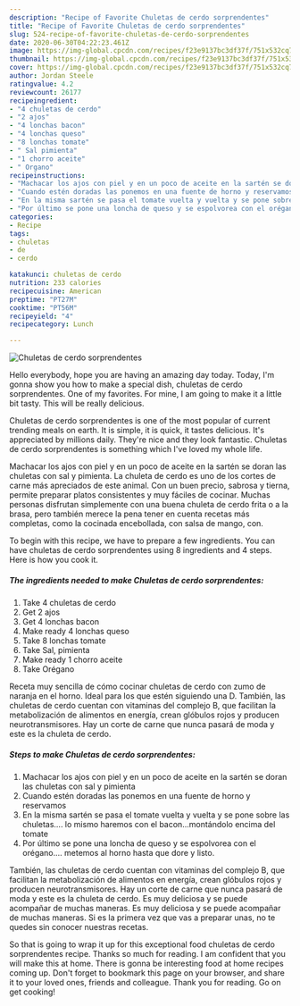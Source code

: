 ```yaml
---
description: "Recipe of Favorite Chuletas de cerdo sorprendentes"
title: "Recipe of Favorite Chuletas de cerdo sorprendentes"
slug: 524-recipe-of-favorite-chuletas-de-cerdo-sorprendentes
date: 2020-06-30T04:22:23.461Z
image: https://img-global.cpcdn.com/recipes/f23e9137bc3df37f/751x532cq70/chuletas-de-cerdo-sorprendentes-foto-principal.jpg
thumbnail: https://img-global.cpcdn.com/recipes/f23e9137bc3df37f/751x532cq70/chuletas-de-cerdo-sorprendentes-foto-principal.jpg
cover: https://img-global.cpcdn.com/recipes/f23e9137bc3df37f/751x532cq70/chuletas-de-cerdo-sorprendentes-foto-principal.jpg
author: Jordan Steele
ratingvalue: 4.2
reviewcount: 26177
recipeingredient:
- "4 chuletas de cerdo"
- "2 ajos"
- "4 lonchas bacon"
- "4 lonchas queso"
- "8 lonchas tomate"
- " Sal pimienta"
- "1 chorro aceite"
- " Organo"
recipeinstructions:
- "Machacar los ajos con piel y en un poco de aceite en la sartén se doran las chuletas con sal y pimienta"
- "Cuando estén doradas las ponemos en una fuente de horno y reservamos"
- "En la misma sartén se pasa el tomate vuelta y vuelta y se pone sobre las chuletas.... lo mismo haremos con el bacon...montándolo encima del tomate"
- "Por último se pone una loncha de queso y se espolvorea con el orégano.... metemos al horno hasta que dore y listo."
categories:
- Recipe
tags:
- chuletas
- de
- cerdo

katakunci: chuletas de cerdo 
nutrition: 233 calories
recipecuisine: American
preptime: "PT27M"
cooktime: "PT56M"
recipeyield: "4"
recipecategory: Lunch

---
```



![Chuletas de cerdo sorprendentes](https://img-global.cpcdn.com/recipes/f23e9137bc3df37f/751x532cq70/chuletas-de-cerdo-sorprendentes-foto-principal.jpg)

Hello everybody, hope you are having an amazing day today. Today, I'm gonna show you how to make a special dish, chuletas de cerdo sorprendentes. One of my favorites. For mine, I am going to make it a little bit tasty. This will be really delicious.

Chuletas de cerdo sorprendentes is one of the most popular of current trending meals on earth. It is simple, it is quick, it tastes delicious. It's appreciated by millions daily. They're nice and they look fantastic. Chuletas de cerdo sorprendentes is something which I've loved my whole life.

Machacar los ajos con piel y en un poco de aceite en la sartén se doran las chuletas con sal y pimienta. La chuleta de cerdo es uno de los cortes de carne más apreciados de este animal. Con un buen precio, sabrosa y tierna, permite preparar platos consistentes y muy fáciles de cocinar. Muchas personas disfrutan simplemente con una buena chuleta de cerdo frita o a la brasa, pero también merece la pena tener en cuenta recetas más completas, como la cocinada encebollada, con salsa de mango, con.


To begin with this recipe, we have to prepare a few ingredients. You can have chuletas de cerdo sorprendentes using 8 ingredients and 4 steps. Here is how you cook it.

<!--inarticleads1-->

##### The ingredients needed to make Chuletas de cerdo sorprendentes:

1. Take 4 chuletas de cerdo
1. Get 2 ajos
1. Get 4 lonchas bacon
1. Make ready 4 lonchas queso
1. Take 8 lonchas tomate
1. Take  Sal, pimienta
1. Make ready 1 chorro aceite
1. Take  Orégano


Receta muy sencilla de cómo cocinar chuletas de cerdo con zumo de naranja en el horno. Ideal para los que estén siguiendo una D. También, las chuletas de cerdo cuentan con vitaminas del complejo B, que facilitan la metabolización de alimentos en energía, crean glóbulos rojos y producen neurotransmisores. Hay un corte de carne que nunca pasará de moda y este es la chuleta de cerdo. 

<!--inarticleads2-->

##### Steps to make Chuletas de cerdo sorprendentes:

1. Machacar los ajos con piel y en un poco de aceite en la sartén se doran las chuletas con sal y pimienta
1. Cuando estén doradas las ponemos en una fuente de horno y reservamos
1. En la misma sartén se pasa el tomate vuelta y vuelta y se pone sobre las chuletas.... lo mismo haremos con el bacon...montándolo encima del tomate
1. Por último se pone una loncha de queso y se espolvorea con el orégano.... metemos al horno hasta que dore y listo.


También, las chuletas de cerdo cuentan con vitaminas del complejo B, que facilitan la metabolización de alimentos en energía, crean glóbulos rojos y producen neurotransmisores. Hay un corte de carne que nunca pasará de moda y este es la chuleta de cerdo. Es muy deliciosa y se puede acompañar de muchas maneras. Es muy deliciosa y se puede acompañar de muchas maneras. Si es la primera vez que vas a preparar unas, no te quedes sin conocer nuestras recetas. 

So that is going to wrap it up for this exceptional food chuletas de cerdo sorprendentes recipe. Thanks so much for reading. I am confident that you will make this at home. There is gonna be interesting food at home recipes coming up. Don't forget to bookmark this page on your browser, and share it to your loved ones, friends and colleague. Thank you for reading. Go on get cooking!
